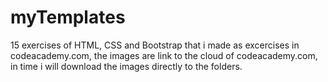 # myTemplates
15 exercises of HTML, CSS and Bootstrap that i made as excercises in codeacademy.com, the images are link to the cloud of codeacademy.com, in time i will download the images directly to the folders.

